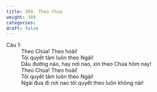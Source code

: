 ```yaml
---
title: 389. Theo Chúa
weight: 389
categories: 
draft: false
---
```

<dl><dt>Câu 1:</dt><dd data-verse="1">Theo Chúa! Theo hoài! <br/>Tôi quyết tâm luôn theo Ngài! <br/>Dầu đường nào, hay nơi nao, xin theo Chúa hôm nay! <br/>Theo Chúa! Theo hoài! <br/>Tôi quyết tâm luôn theo Ngài! <br/>Ngài đưa đi nơi nao tôi quyết theo luôn không nài! </dd></dl>